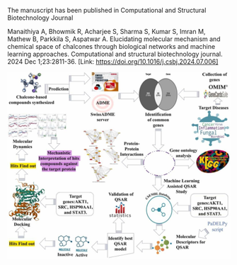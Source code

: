The manuscript has been published in Computational and Structural Biotechnology Journal

Manaithiya A, Bhowmik R, Acharjee S, Sharma S, Kumar S, Imran M, Mathew B, Parkkila S, Aspatwar A. Elucidating molecular mechanism and chemical space of chalcones through biological networks and machine learning approaches. Computational and structural biotechnology journal. 2024 Dec 1;23:2811-36. [Link: https://doi.org/10.1016/j.csbj.2024.07.006]

![Graphical Abstract](./Graphical%20Abstract.jpg)
